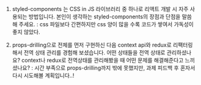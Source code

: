 1. styled-components 는 CSS in JS 라이브러리 중 하나로 리액트 개발 시 자주 사용되는 방법입니다. 본인이 생각하는 styled-components의 장점과 단점을 말씀해 주세요.
: css 파일보다 간편하지만 css 양이 많을 수록 코드가 쌓여서 가독성이 좋지 않았다.
  
2. props-drilling으로 전체를 먼저 구현하신 다음 context api와 redux로 리팩터링해서 전역 상태 관리를 경험해 보셨습니다. 어떤 상태들을 전역 상태로 관리하셨나요? context나 redux로 전역상태를 관리해봤을 때 어떤 문제를 해결해준다고 느끼셨나요?
   : 시간 부족으로 props-drilling까지 밖에 못했지만, 과제 피드백 후 혼자서 다시 시도해볼 계획입니다..!
